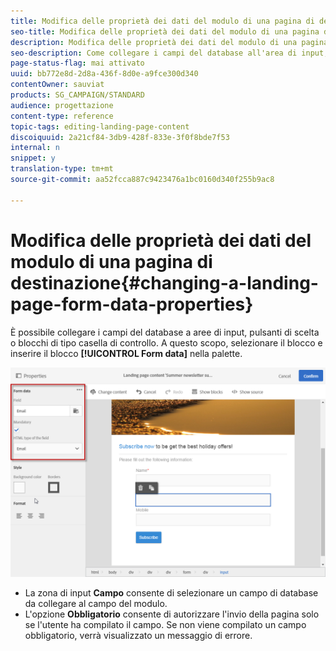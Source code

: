 ```yaml
---
title: Modifica delle proprietà dei dati del modulo di una pagina di destinazione
seo-title: Modifica delle proprietà dei dati del modulo di una pagina di destinazione
description: Modifica delle proprietà dei dati del modulo di una pagina di destinazione
seo-description: Come collegare i campi del database all'area di input, ai pulsanti di scelta o ai blocchi di tipo casella di controllo.
page-status-flag: mai attivato
uuid: bb772e8d-2d8a-436f-8d0e-a9fce300d340
contentOwner: sauviat
products: SG_CAMPAIGN/STANDARD
audience: progettazione
content-type: reference
topic-tags: editing-landing-page-content
discoiquuid: 2a21cf84-3db9-428f-833e-3f0f8bde7f53
internal: n
snippet: y
translation-type: tm+mt
source-git-commit: aa52fcca887c9423476a1bc0160d340f255b9ac8

---
```



# Modifica delle proprietà dei dati del modulo di una pagina di destinazione{#changing-a-landing-page-form-data-properties}

È possibile collegare i campi del database a aree di input, pulsanti di scelta o blocchi di tipo casella di controllo. A questo scopo, selezionare il blocco e inserire il blocco **[!UICONTROL Form data]** nella palette.

![](assets/delivery_content_9.png)

* La zona di input **Campo** consente di selezionare un campo di database da collegare al campo del modulo.
* L'opzione **Obbligatorio** consente di autorizzare l'invio della pagina solo se l'utente ha compilato il campo. Se non viene compilato un campo obbligatorio, verrà visualizzato un messaggio di errore.


